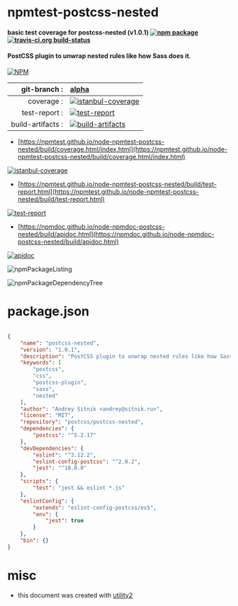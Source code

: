 # npmtest-postcss-nested

#### basic test coverage for  postcss-nested (v1.0.1)  [![npm package](https://img.shields.io/npm/v/npmtest-postcss-nested.svg?style=flat-square)](https://www.npmjs.org/package/npmtest-postcss-nested) [![travis-ci.org build-status](https://api.travis-ci.org/npmtest/node-npmtest-postcss-nested.svg)](https://travis-ci.org/npmtest/node-npmtest-postcss-nested)

#### PostCSS plugin to unwrap nested rules like how Sass does it.

[![NPM](https://nodei.co/npm/postcss-nested.png?downloads=true&downloadRank=true&stars=true)](https://www.npmjs.com/package/postcss-nested)

| git-branch : | [alpha](https://github.com/npmtest/node-npmtest-postcss-nested/tree/alpha)|
|--:|:--|
| coverage : | [![istanbul-coverage](https://npmtest.github.io/node-npmtest-postcss-nested/build/coverage.badge.svg)](https://npmtest.github.io/node-npmtest-postcss-nested/build/coverage.html/index.html)|
| test-report : | [![test-report](https://npmtest.github.io/node-npmtest-postcss-nested/build/test-report.badge.svg)](https://npmtest.github.io/node-npmtest-postcss-nested/build/test-report.html)|
| build-artifacts : | [![build-artifacts](https://npmtest.github.io/node-npmtest-postcss-nested/glyphicons_144_folder_open.png)](https://github.com/npmtest/node-npmtest-postcss-nested/tree/gh-pages/build)|

- [https://npmtest.github.io/node-npmtest-postcss-nested/build/coverage.html/index.html](https://npmtest.github.io/node-npmtest-postcss-nested/build/coverage.html/index.html)

[![istanbul-coverage](https://npmtest.github.io/node-npmtest-postcss-nested/build/screenCapture.buildCi.browser.%252Ftmp%252Fbuild%252Fcoverage.lib.html.png)](https://npmtest.github.io/node-npmtest-postcss-nested/build/coverage.html/index.html)

- [https://npmtest.github.io/node-npmtest-postcss-nested/build/test-report.html](https://npmtest.github.io/node-npmtest-postcss-nested/build/test-report.html)

[![test-report](https://npmtest.github.io/node-npmtest-postcss-nested/build/screenCapture.buildCi.browser.%252Ftmp%252Fbuild%252Ftest-report.html.png)](https://npmtest.github.io/node-npmtest-postcss-nested/build/test-report.html)

- [https://npmdoc.github.io/node-npmdoc-postcss-nested/build/apidoc.html](https://npmdoc.github.io/node-npmdoc-postcss-nested/build/apidoc.html)

[![apidoc](https://npmdoc.github.io/node-npmdoc-postcss-nested/build/screenCapture.buildCi.browser.%252Ftmp%252Fbuild%252Fapidoc.html.png)](https://npmdoc.github.io/node-npmdoc-postcss-nested/build/apidoc.html)

![npmPackageListing](https://npmtest.github.io/node-npmtest-postcss-nested/build/screenCapture.npmPackageListing.svg)

![npmPackageDependencyTree](https://npmtest.github.io/node-npmtest-postcss-nested/build/screenCapture.npmPackageDependencyTree.svg)



# package.json

```json

{
    "name": "postcss-nested",
    "version": "1.0.1",
    "description": "PostCSS plugin to unwrap nested rules like how Sass does it.",
    "keywords": [
        "postcss",
        "css",
        "postcss-plugin",
        "sass",
        "nested"
    ],
    "author": "Andrey Sitnik <andrey@sitnik.ru>",
    "license": "MIT",
    "repository": "postcss/postcss-nested",
    "dependencies": {
        "postcss": "^5.2.17"
    },
    "devDependencies": {
        "eslint": "^3.12.2",
        "eslint-config-postcss": "^2.0.2",
        "jest": "^18.0.0"
    },
    "scripts": {
        "test": "jest && eslint *.js"
    },
    "eslintConfig": {
        "extends": "eslint-config-postcss/es5",
        "env": {
            "jest": true
        }
    },
    "bin": {}
}
```



# misc
- this document was created with [utility2](https://github.com/kaizhu256/node-utility2)
